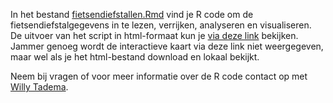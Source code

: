 In het bestand [fietsendiefstallen.Rmd](./fietsendiefstallen.Rmd) vind je R code om de fietsendiefstalgegevens in te lezen, verrijken, analyseren en visualiseren.     
De uitvoer van het script in html-formaat kun je [via deze link](http://htmlpreview.github.io/?https://raw.githubusercontent.com/KennisnetwerkDataScience/Fietsendiefstallen/master/r/fietsendiefstallen.html) bekijken.    
Jammer genoeg wordt de interactieve kaart via deze link niet weergegeven, maar wel als je het html-bestand download en lokaal bekijkt.

Neem bij vragen of voor meer informatie over de R code contact op met [Willy Tadema](mailto:friesewoudloper@gmail.com).
